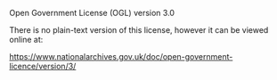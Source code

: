 Open Government License (OGL) version 3.0

There is no plain-text version of this license, however it can be viewed online at:

https://www.nationalarchives.gov.uk/doc/open-government-licence/version/3/
